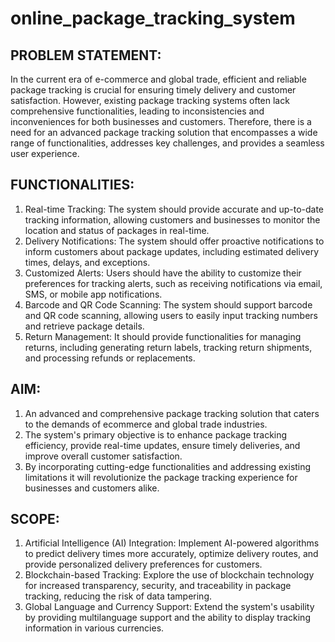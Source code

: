 # online_package_tracking_system

## PROBLEM STATEMENT:
In the current era of e-commerce and global trade, efficient and reliable package tracking is crucial 
for ensuring timely delivery and customer satisfaction. However, existing package tracking 
systems often lack comprehensive functionalities, leading to inconsistencies and inconveniences 
for both businesses and customers. Therefore, there is a need for an advanced package tracking 
solution that encompasses a wide range of functionalities, addresses key challenges, and provides 
a seamless user experience.
## FUNCTIONALITIES:
1. Real-time Tracking: The system should provide accurate and up-to-date tracking 
information, allowing customers and businesses to monitor the location and status of packages in 
real-time.
2. Delivery Notifications: The system should offer proactive notifications to inform customers 
about package updates, including estimated delivery times, delays, and exceptions.
3. Customized Alerts: Users should have the ability to customize their preferences for tracking 
alerts, such as receiving notifications via email, SMS, or mobile app notifications.
4. Barcode and QR Code Scanning: The system should support barcode and QR code 
scanning, allowing users to easily input tracking numbers and retrieve package details.
5. Return Management: It should provide functionalities for managing returns, including 
generating return labels, tracking return shipments, and processing refunds or replacements.
## AIM:
1. An advanced and comprehensive package tracking solution that caters to the demands of ecommerce and global trade industries.
2. The system's primary objective is to enhance package tracking efficiency, provide real-time 
updates, ensure timely deliveries, and improve overall customer satisfaction. 
3. By incorporating cutting-edge functionalities and addressing existing limitations it will
revolutionize the package tracking experience for businesses and customers alike.
## SCOPE:
1. Artificial Intelligence (AI) Integration: Implement AI-powered algorithms to predict 
delivery times more accurately, optimize delivery routes, and provide personalized delivery 
preferences for customers.
2. Blockchain-based Tracking: Explore the use of blockchain technology for increased 
transparency, security, and traceability in package tracking, reducing the risk of data tampering.
5. Global Language and Currency Support: Extend the system's usability by providing multilanguage support and the ability to display tracking information in various currencies.
